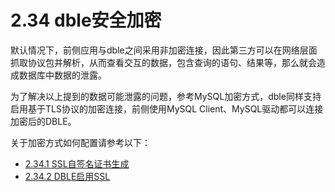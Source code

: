 # 2.34 dble安全加密

默认情况下，前侧应用与dble之间采用非加密连接，因此第三方可以在网络层面抓取协议包并解析，从而查看交互的数据，包含查询的语句、结果等，那么就会造成数据库中数据的泄露。

为了解决以上提到的数据可能泄露的问题，参考MySQL加密方式，dble同样支持启用基于TLS协议的加密连接，前侧使用MySQL Client、MySQL驱动都可以连接加密后的DBLE。

关于加密方式如何配置请参考以下： 
* [2.34.1 SSL自签名证书生成](./2.34.1_generate_certificate.md)
* [2.34.2 DBLE启用SSL](./2.34.2_configure_SSL.md)  